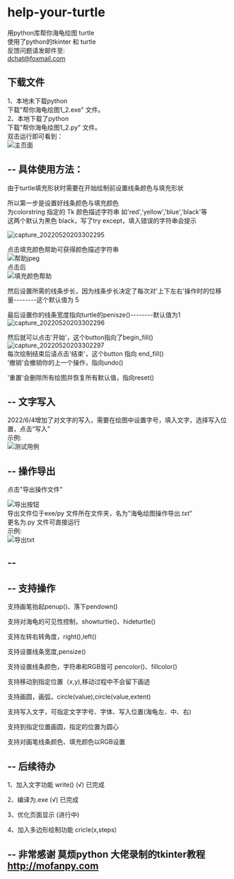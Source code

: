 # help-your-turtle
用python库帮你海龟绘图 turtle   
使用了python的tkinter 和 turtle  
反馈问题请发邮件至:  
dchat@foxmail.com  


下载文件 
--
1、本地未下载python  
   下载"帮你海龟绘图1_2.exe" 文件。  
2、本地下载了python   
   下载"帮你海龟绘图1_2.py" 文件。  
双击运行即可看到：     
![主页面](https://user-images.githubusercontent.com/99422473/171906875-dad817d5-76af-473e-894c-3cc425710367.jpeg)

--
具体使用方法：   
-- 
由于turtle填充形状时需要在开始绘制前设置线条颜色与填充形状  
  
所以第一步是设置好线条颜色与填充颜色  
为colorstring 指定的 Tk 颜色描述字符串 如'red','yellow','blue','black'等  
这两个默认为黑色 black，写了try except，填入错误的字符串会提示
  
![capture_20220520203302295](https://user-images.githubusercontent.com/99422473/169559854-4e1b4dd8-b217-471e-84e2-6d8833b7bc88.jpeg)  

点击填充颜色帮助可获得颜色描述字符串  
![帮助jpeg](https://user-images.githubusercontent.com/99422473/171919403-7e11f1b7-a3b6-4561-9b86-b36e7d838657.jpeg)  
点击后  
![填充颜色帮助](https://user-images.githubusercontent.com/99422473/171919573-61140070-6dd1-4b92-9135-78654dd7ee5b.jpeg)    

然后设置所需的线条步长，因为线条步长决定了每次对'上下左右'操作时的位移量--------这个默认值为 5  

最后设置你的线条宽度指向turtle的penisze()--------默认值为1  
![capture_20220520203302296](https://user-images.githubusercontent.com/99422473/169560676-5dbf499b-dd14-48a2-84aa-d68f3750d198.jpeg)
  
 
然后就可以点击'开始'，这个button指向了begin_fill()   
![capture_20220520203302297](https://user-images.githubusercontent.com/99422473/169562313-1916074b-4d36-4176-9378-183162e50fd8.jpeg)  
每次绘制结束后请点击'结束'，这个button 指向 end_fill()   
'撤销'会撤销你的上一个操作，指向undo()  
  
'重置'会删除所有绘图并恢复所有默认值，指向reset()  
   
--
文字写入
--  
2022/6/4增加了对文字的写入，需要在绘图中设置字号，填入文字，选择写入位置，点击“写入”  
示例:  
![测试用例](https://user-images.githubusercontent.com/99422473/171907351-6f76c249-3c02-4629-9de7-e052fdc6f5de.jpeg)

-- 
操作导出
--
点击"导出操作文件"  
  
![导出按钮](https://user-images.githubusercontent.com/99422473/172039431-24b5a0de-214d-46a7-9be7-23f7caaafed6.jpeg)  
导出文件位于exe/py 文件所在文件夹，名为"海龟绘图操作导出.txt"  
更名为.py 文件可直接运行  
示例:  
![导出txt](https://user-images.githubusercontent.com/99422473/171907772-0edda284-45a5-4045-b212-44fa7832d643.jpeg)

--  
--  
--
支持操作
--
支持画笔抬起penup()、落下pendown()  
  
支持对海龟的可见性控制，showturtle()、hideturtle()  
  
支持左转右转角度，right(),left()  
  
支持设置线条宽度,pensize()  
  
支持设置线条颜色，字符串和RGB皆可 pencolor()、fillcolor()  
  
支持移动到指定位置（x,y),移动过程中不会留下画迹  
  
支持画圆，画弧，circle(value),circle(value,extent)  

支持写入文字，可指定文字字号、字体、写入位置(海龟左、中、右)  
  
支持到指定位置画圆，指定的位置为圆心

支持对画笔线条颜色、填充颜色以RGB设置
  
--
后续待办 
--

1、加入文字功能 write()  (√) 已完成 
  
2、编译为.exe  (√) 已完成  
  
3、优化页面显示 (进行中)  
  
4、加入多边形绘制功能 cricle(x,steps)  
  

  


--
非常感谢 莫烦python 大佬录制的tkinter教程 http://mofanpy.com
--
